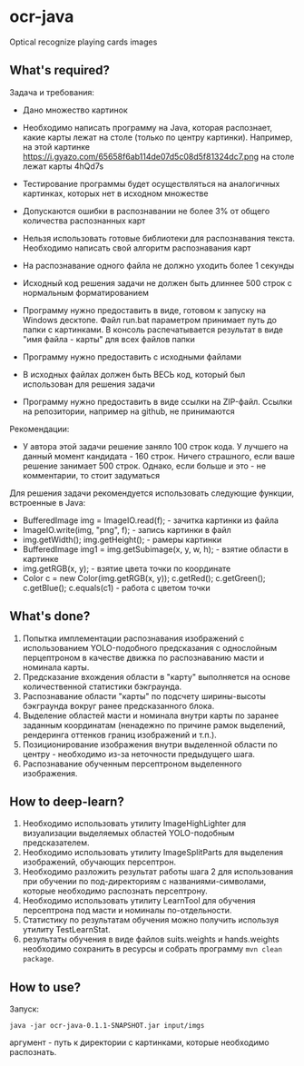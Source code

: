 # ocr-java
Optical recognize playing cards images

## What's required?

Задача и требования:

- Дано множество картинок
- Необходимо написать программу на Java, которая распознает, какие карты лежат на столе (только по центру картинки). Например, на этой картинке https://i.gyazo.com/65658f6ab114de07d5c08d5f81324dc7.png на столе лежат карты 4hQd7s
- Тестирование программы будет осуществляться на аналогичных картинках, которых нет в исходном множестве
- Допускаются ошибки в распознавании не более 3% от общего количества распознанных карт
- Нельзя использовать готовые библиотеки для распознавания текста. Необходимо написать свой алгоритм распознавания карт
- На распознавание одного файла не должно уходить более 1 секунды
- Исходный код решения задачи не должен быть длиннее 500 строк с нормальным форматированием

- Программу нужно предоставить в виде, готовом к запуску на Windows десктопе. Файл run.bat параметром принимает путь до папки с картинками. В консоль распечатывается результат в виде "имя файла - карты" для всех файлов папки
- Программу нужно предоставить с исходными файлами
- В исходных файлах должен быть ВЕСЬ код, который был использован для решения задачи
- Программу нужно предоставить в виде ссылки на ZIP-файл. Ссылки на репозитории, например на github, не принимаются

Рекомендации:

- У автора этой задачи решение заняло 100 строк кода. У лучшего на данный момент кандидата - 160 строк. Ничего страшного, если ваше решение занимает 500 строк. Однако, если больше и это - не комментарии, то стоит задуматься

Для решения задачи рекомендуется использовать следующие функции, встроенные в Java:

- BufferedImage img = ImageIO.read(f); - зачитка картинки из файла
- ImageIO.write(img, "png", f); - запись картинки в файл
- img.getWidth(); img.getHeight(); - рамеры картинки
- BufferedImage img1 = img.getSubimage(x, y, w, h); - взятие области в картинке
- img.getRGB(x, y); - взятие цвета точки по координате
- Color c = new Color(img.getRGB(x, y)); c.getRed(); c.getGreen(); c.getBlue(); c.equals(c1) - работа с цветом точки


## What's done?

1. Попытка имплементации распознавания изображений с использованием YOLO-подобного предсказания с однослойным перцептроном в качестве движка по распознаванию масти и номинала карты.
2. Предсказание вхождения области в "карту" выполняется на основе количественной статистики бэкграунда.
3. Распознавание области "карты" по подсчету ширины-высоты бэкграунда вокруг ранее предсказанного блока.
4. Выделение областей масти и номинала внутри карты по заранее заданным координатам (ненадежно по причине рамок выделений, рендеринга оттенков границ изображений и т.п.).
5. Позиционирование изображения внутри выделенной области по центру - необходимо из-за неточности предыдущего шага.
6. Распознавание обученным персептроном выделенного изображения.

## How to deep-learn?

1. Необходимо использовать утилиту ImageHighLighter для визуализации выделяемых областей YOLO-подобным предсказателем.
2. Необходимо использовать утилиту ImageSplitParts для выделения изображений, обучающих персептрон.
3. Необходимо разложить результат работы шага 2 для использования при обучении по под-директориям с названиями-символами, которые необходимо распознать персептрону.
4. Необходимо использовать утилиту LearnTool для обучения персептрона под масти и номиналы по-отдельности.
5. Статистику по результатам обучения можно получить используя утилиту TestLearnStat.
6. результаты обучения в виде файлов suits.weights и hands.weights необходимо сохранить в ресурсы и собрать программу `mvn clean package`.

## How to use?

Запуск:

`java -jar ocr-java-0.1.1-SNAPSHOT.jar input/imgs`

аргумент - путь к директории с картинками, которые необходимо распознать.